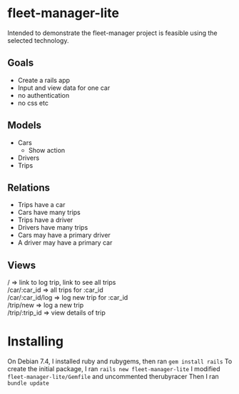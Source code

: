 fleet-manager-lite
==================

Intended to demonstrate the fleet-manager project is feasible using the selected technology.

Goals
-----
* Create a rails app
* Input and view data for one car
* no authentication
* no css etc

Models
------
* Cars
  * Show action
* Drivers
* Trips

Relations
---------
* Trips have a car
* Cars have many trips
* Trips have a driver
* Drivers have many trips
* Cars may have a primary driver
* A driver may have a primary car

Views
-----
/ => link to log trip, link to see all trips  
/car/:car_id => all trips for :car_id  
/car/:car_id/log => log new trip for :car_id  
/trip/new => log a new trip  
/trip/:trip_id => view details of trip  

Installing
==========
On Debian 7.4, I installed ruby and rubygems, then ran `gem install rails`
To create the initial package, I ran `rails new fleet-manager-lite`
I modified `fleet-manager-lite/Gemfile` and uncommented therubyracer
Then I ran `bundle update`

